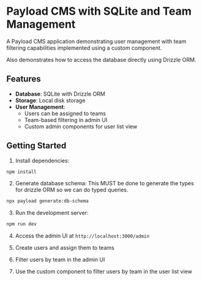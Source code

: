# Payload CMS with SQLite and Team Management

A Payload CMS application demonstrating user management with team filtering capabilities implemented using a custom component.

Also demonstrates how to access the database directly using Drizzle ORM.

## Features

- **Database**: SQLite with Drizzle ORM
- **Storage**: Local disk storage
- **User Management**:
  - Users can be assigned to teams
  - Team-based filtering in admin UI
  - Custom admin components for user list view

## Getting Started

1. Install dependencies:

```bash
npm install
```

2. Generate database schema:
   This MUST be done to generate the types for drizzle ORM so we can do typed queries.

```bash
npx payload generate:db-schema
```

3. Run the development server:

```bash
npm run dev
```

4. Access the admin UI at `http://localhost:3000/admin`

5. Create users and assign them to teams

6. Filter users by team in the admin UI

7. Use the custom component to filter users by team in the user list view
